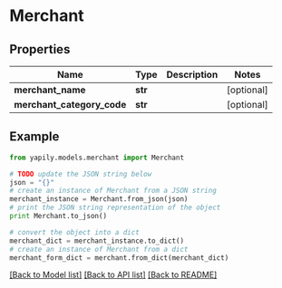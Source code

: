 # Merchant


## Properties

Name | Type | Description | Notes
------------ | ------------- | ------------- | -------------
**merchant_name** | **str** |  | [optional] 
**merchant_category_code** | **str** |  | [optional] 

## Example

```python
from yapily.models.merchant import Merchant

# TODO update the JSON string below
json = "{}"
# create an instance of Merchant from a JSON string
merchant_instance = Merchant.from_json(json)
# print the JSON string representation of the object
print Merchant.to_json()

# convert the object into a dict
merchant_dict = merchant_instance.to_dict()
# create an instance of Merchant from a dict
merchant_form_dict = merchant.from_dict(merchant_dict)
```
[[Back to Model list]](../README.md#documentation-for-models) [[Back to API list]](../README.md#documentation-for-api-endpoints) [[Back to README]](../README.md)


